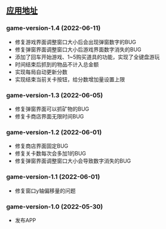 ## [应用地址](https://www.acwing.com/file_system/file/content/whole/index/content/5717667/)

### game-version-1.4 (2022-06-11)
- 修复游戏界面调整窗口大小后会出现弹窗数字的BUG
- 修复弹窗界面调整窗口大小后游戏界面数字消失的BUG
- 添加了回车开始游戏、1~5购买道具的功能，实现了全键盘游玩
- 时间结束后抓到的物品不计入总金额
- 实现每局自动更新分数
- 实现结束当前关卡按钮，给分数增加量设置上限

### game-version-1.3 (2022-06-05)
- 修复弹窗界面可以抓矿物的BUG
- 修复卡商店界面无限时间BUG

### game-version-1.2 (2022-06-01)
- 修复商店界面固定BUG
- 修复关卡数每次会多加1的BUG
- 修复弹窗界面调整窗口大小会导致数字消失的BUG

### game-version-1.1 (2022-06-01)
- 修复窗口y轴偏移量的问题

### game-version-1.0 (2022-05-30)
- 发布APP